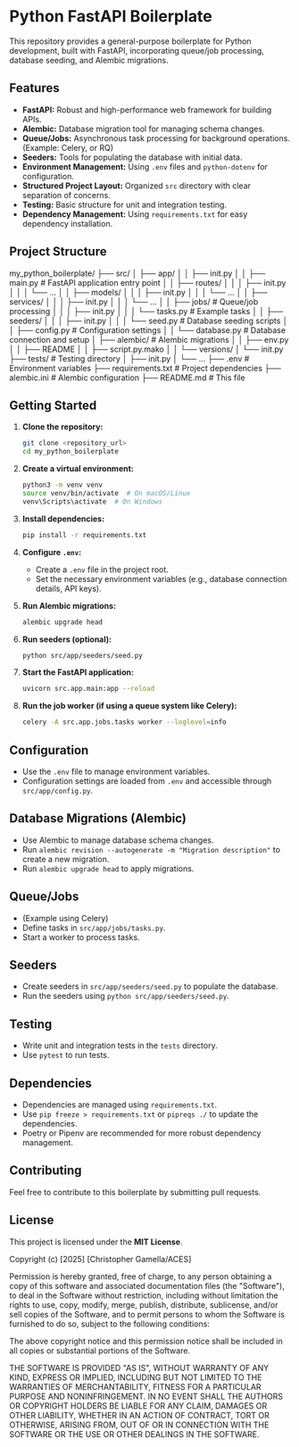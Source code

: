 # Python FastAPI Boilerplate

This repository provides a general-purpose boilerplate for Python development, built with FastAPI, incorporating queue/job processing, database seeding, and Alembic migrations.

## Features

- **FastAPI:** Robust and high-performance web framework for building APIs.
- **Alembic:** Database migration tool for managing schema changes.
- **Queue/Jobs:** Asynchronous task processing for background operations. (Example: Celery, or RQ)
- **Seeders:** Tools for populating the database with initial data.
- **Environment Management:** Using `.env` files and `python-dotenv` for configuration.
- **Structured Project Layout:** Organized `src` directory with clear separation of concerns.
- **Testing:** Basic structure for unit and integration testing.
- **Dependency Management:** Using `requirements.txt` for easy dependency installation.

## Project Structure

my_python_boilerplate/
├── src/
│ ├── app/
│ │ ├── init.py
│ │ ├── main.py # FastAPI application entry point
│ │ ├── routes/
│ │ │ ├── init.py
│ │ │ └── ...
│ │ ├── models/
│ │ │ ├── init.py
│ │ │ └── ...
│ │ ├── services/
│ │ │ ├── init.py
│ │ │ └── ...
│ │ ├── jobs/ # Queue/job processing
│ │ │ ├── init.py
│ │ │ └── tasks.py # Example tasks
│ │ ├── seeders/
│ │ │ ├── init.py
│ │ │ └── seed.py # Database seeding scripts
│ │ ├── config.py # Configuration settings
│ │ └── database.py # Database connection and setup
│ ├── alembic/ # Alembic migrations
│ │ ├── env.py
│ │ ├── README
│ │ ├── script.py.mako
│ │ └── versions/
│ └── init.py
├── tests/ # Testing directory
│ ├── init.py
│ └── ...
├── .env # Environment variables
├── requirements.txt # Project dependencies
├── alembic.ini # Alembic configuration
├── README.md # This file

## Getting Started

1.  **Clone the repository:**

    ```bash
    git clone <repository_url>
    cd my_python_boilerplate
    ```

2.  **Create a virtual environment:**

    ```bash
    python3 -m venv venv
    source venv/bin/activate  # On macOS/Linux
    venv\Scripts\activate  # On Windows
    ```

3.  **Install dependencies:**

    ```bash
    pip install -r requirements.txt
    ```

4.  **Configure `.env`:**

    - Create a `.env` file in the project root.
    - Set the necessary environment variables (e.g., database connection details, API keys).

5.  **Run Alembic migrations:**

    ```bash
    alembic upgrade head
    ```

6.  **Run seeders (optional):**

    ```bash
    python src/app/seeders/seed.py
    ```

7.  **Start the FastAPI application:**

    ```bash
    uvicorn src.app.main:app --reload
    ```

8.  **Run the job worker (if using a queue system like Celery):**
    ```bash
    celery -A src.app.jobs.tasks worker --loglevel=info
    ```

## Configuration

- Use the `.env` file to manage environment variables.
- Configuration settings are loaded from `.env` and accessible through `src/app/config.py`.

## Database Migrations (Alembic)

- Use Alembic to manage database schema changes.
- Run `alembic revision --autogenerate -m "Migration description"` to create a new migration.
- Run `alembic upgrade head` to apply migrations.

## Queue/Jobs

- (Example using Celery)
- Define tasks in `src/app/jobs/tasks.py`.
- Start a worker to process tasks.

## Seeders

- Create seeders in `src/app/seeders/seed.py` to populate the database.
- Run the seeders using `python src/app/seeders/seed.py`.

## Testing

- Write unit and integration tests in the `tests` directory.
- Use `pytest` to run tests.

## Dependencies

- Dependencies are managed using `requirements.txt`.
- Use `pip freeze > requirements.txt` or `pipreqs ./` to update the dependencies.
- Poetry or Pipenv are recommended for more robust dependency management.

## Contributing

Feel free to contribute to this boilerplate by submitting pull requests.

## License

This project is licensed under the **MIT License**.

Copyright (c) \[2025] \[Christopher Gamella/ACES]

Permission is hereby granted, free of charge, to any person obtaining a copy
of this software and associated documentation files (the "Software"), to deal
in the Software without restriction, including without limitation the rights
to use, copy, modify, merge, publish, distribute, sublicense, and/or sell
copies of the Software, and to permit persons to whom the Software is
furnished to do so, subject to the following conditions:

The above copyright notice and this permission notice shall be included in all
copies or substantial portions of the Software.

THE SOFTWARE IS PROVIDED "AS IS", WITHOUT WARRANTY OF ANY KIND, EXPRESS OR
IMPLIED, INCLUDING BUT NOT LIMITED TO THE WARRANTIES OF MERCHANTABILITY,
FITNESS FOR A PARTICULAR PURPOSE AND NONINFRINGEMENT. IN NO EVENT SHALL THE
AUTHORS OR COPYRIGHT HOLDERS BE LIABLE FOR ANY CLAIM, DAMAGES OR OTHER
LIABILITY, WHETHER IN AN ACTION OF CONTRACT, TORT OR OTHERWISE, ARISING FROM,
OUT OF OR IN CONNECTION WITH THE SOFTWARE OR THE USE OR OTHER DEALINGS IN THE
SOFTWARE.
